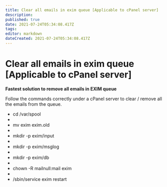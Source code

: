 ```yaml
---
title: Clear all emails in exim queue [Applicable to cPanel server]
description: 
published: true
date: 2021-07-24T05:34:08.417Z
tags: 
editor: markdown
dateCreated: 2021-07-24T05:34:08.417Z
---
```


# Clear all emails in exim queue [Applicable to cPanel server]


**Fastest solution to remove all emails in EXIM queue**

Follow the commands correctly under a cPanel server to clear / remove all the emails from the queue.

- cd /var/spool
- 
- mv exim exim.old
- 
- mkdir -p exim/input
- 
- mkdir -p exim/msglog
- 
- mkdir -p exim/db
- 
- chown -R mailnull:mail exim
- 
- /sbin/service exim restart


